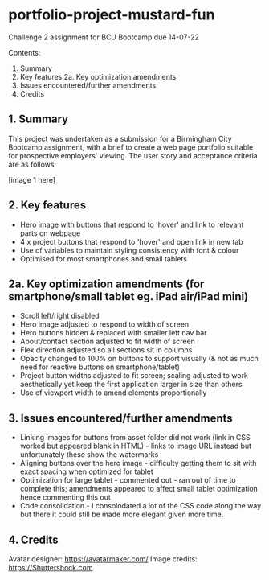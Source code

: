 # portfolio-project-mustard-fun
Challenge 2 assignment for BCU Bootcamp due 14-07-22

Contents:

1. Summary
2. Key features
    2a. Key optimization amendments
3. Issues encountered/further amendments
4. Credits

## 1. Summary

This project was undertaken as a submission for a Birmingham City Bootcamp assignment, with a brief to create a web page portfolio suitable for prospective employers' viewing. The user story and acceptance criteria are as follows:

[image 1 here]

## 2. Key features

- Hero image with buttons that respond to 'hover' and link to relevant parts on webpage
- 4 x project buttons that respond to 'hover' and open link in new tab
- Use of variables to maintain styling consistency with font & colour
- Optimised for most smartphones and small tablets

## 2a. Key optimization amendments (for smartphone/small tablet eg. iPad air/iPad mini)

- Scroll left/right disabled
- Hero image adjusted to respond to width of screen
- Hero buttons hidden & replaced with smaller left nav bar
- About/contact section adjusted to fit width of screen
- Flex direction adjusted so all sections sit in columns
- Opacity changed to 100% on buttons to support visually (& not as much need for reactive buttons on smartphone/tablet)
- Project button widths adjusted to fit screen; scaling adjusted to work aesthetically yet keep the first application larger in size than others
- Use of viewport width to amend elements proportionally


## 3. Issues encountered/further amendments
- Linking images for buttons from asset folder did not work (link in CSS worked but appeared blank in HTML) - links to image URL instead but unfortunately these show the watermarks
- Aligning buttons over the hero image - difficulty getting them to sit with exact spacing when optimized for tablet
- Optimization for large tablet - commented out - ran out of time to complete this; amendments appeared to affect small tablet optimization hence commenting this out
- Code consolidation - I consolodated a lot of the CSS code along the way but there it could still be made more elegant given more time.

## 4. Credits
Avatar designer: https://avatarmaker.com/
Image credits: https://Shuttershock.com